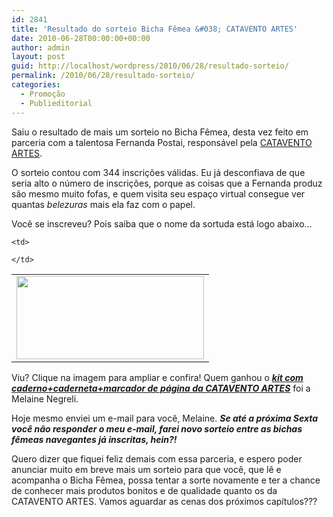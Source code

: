 ```yaml
---
id: 2841
title: 'Resultado do sorteio Bicha Fêmea &#038; CATAVENTO ARTES'
date: 2010-06-28T00:00:00+00:00
author: admin
layout: post
guid: http://localhost/wordpress/2010/06/28/resultado-sorteio/
permalink: /2010/06/28/resultado-sorteio/
categories:
  - Promoção
  - Publieditorial
---
```

Saiu o resultado de mais um sorteio no Bicha Fêmea, desta vez feito em parceria com a talentosa Fernanda Postai, responsável pela <a href="http://fernandapostai.blogspot.com/" target="_blank">CATAVENTO ARTES</a>.

O sorteio contou com 344 inscrições válidas. Eu já desconfiava de que seria alto o número de inscrições, porque as coisas que a Fernanda produz são mesmo muito fofas, e quem visita seu espaço virtual consegue ver quantas _belezuras_ mais ela faz com o papel.

<!--more-->

Você se inscreveu? Pois saiba que o nome da sortuda está logo abaixo…

<table align="center">
  <tr>
    <td>
      <a href="http://www.trololodemulher.com.br/blog/wp-content/uploads/2010/06/Resultado-final-sorteio-Bicha-Femea-CATAVENTO-ARTEs.jpg"><img class="alignnone size-medium wp-image-4829" title="Resultado final sorteio Bicha Fêmea & CATAVENTO ARTEs" src="http://www.trololodemulher.com.br/blog/wp-content/uploads/2010/06/Resultado-final-sorteio-Bicha-Femea-CATAVENTO-ARTEs-300x133.jpg" alt="" width="300" height="133" /></a>
    </td>
    
    <td>
       
    </td>
  </tr>
</table>

Viu? Clique na imagem para ampliar e confira! Quem ganhou o [**_kit com caderno+caderneta+marcador de página da CATAVENTO ARTES_**](http://www.trololodemulher.com.br/2010/06/14/sorteio-catavento-artes/) foi a Melaine Negreli.

Hoje mesmo enviei um e-mail para você, Melaine. **_Se até a próxima Sexta você não responder o meu e-mail, farei novo sorteio entre as bichas fêmeas navegantes já inscritas, hein?!_**

Quero dizer que fiquei feliz demais com essa parceria, e espero poder anunciar muito em breve mais um sorteio para que você, que lê e acompanha o Bicha Fêmea, possa tentar a sorte novamente e ter a chance de conhecer mais produtos bonitos e de qualidade quanto os da CATAVENTO ARTES. Vamos aguardar as cenas dos próximos capítulos???